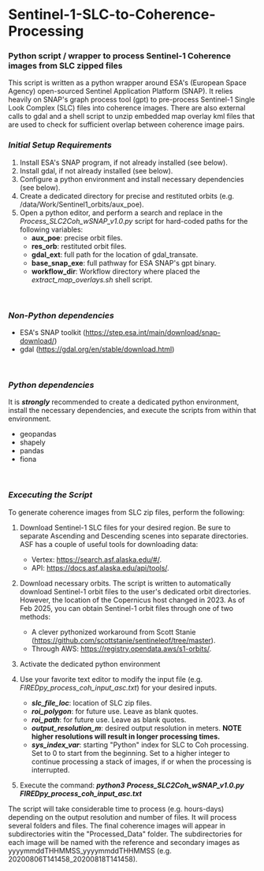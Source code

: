 # Sentinel-1-SLC-to-Coherence-Processing

### Python script / wrapper to process Sentinel-1 Coherence images from SLC zipped files
This script is written as a python wrapper around ESA's (European Space Agency) open-sourced Sentinel Application Platform (SNAP). It relies heavily on SNAP's graph process tool (gpt) to pre-process Sentinel-1 Single Look Complex (SLC) files into coherence images. There are also external calls to gdal and a shell script to unzip embedded map overlay kml files that are used to check for sufficient overlap between coherence image pairs.

### _Initial Setup Requirements_
1) Install ESA's SNAP program, if not already installed (see below).
2) Install gdal, if not already installed (see below).
3) Configure a python environment and install necessary dependencies (see below).
4) Create a dedicated directory for precise and restituted orbits (e.g. /data/Work/Sentinel1_orbits/aux_poe).
5) Open a python editor, and perform a search and replace in the _Process_SLC2Coh_wSNAP_v1.0.py_ script for hard-coded paths for the following variables: 
    - **aux_poe**: precise orbit files.
    - **res_orb**: restituted orbit files.
    - **gdal_ext**: full path for the location of gdal_transate.
    - **base_snap_exe**: full pathway for ESA SNAP's gpt binary.
    - **workflow_dir**: Workflow directory where placed the _extract_map_overlays.sh_ shell script. 
<br/>

### _Non-Python dependencies_
- ESA's SNAP toolkit (https://step.esa.int/main/download/snap-download/)
- gdal (https://gdal.org/en/stable/download.html)
<br/>

### _Python dependencies_
It is **_strongly_** recommended to create a dedicated python environment, install the necessary dependencies, and execute the scripts from within that environment.  

- geopandas
- shapely
- pandas
- fiona
<br/>
 
### _Excecuting the Script_
To generate coherence images from SLC zip files, perform the following:

1) Download Sentinel-1 SLC files for your desired region. Be sure to separate Ascending and Descending scenes into separate directories.  ASF has a couple of useful tools for downloading data:
   - Vertex: https://search.asf.alaska.edu/#/.
   - API: https://docs.asf.alaska.edu/api/tools/.  
   
2) Download necessary orbits. The script is written to automatically download Sentinel-1 orbit files to the user's dedicated orbit directories. However, the location of the Copernicus host changed in 2023. As of Feb 2025, you can obtain Sentinel-1 orbit files through one of two methods:
    - A clever pythonized workaround from Scott Stanie (https://github.com/scottstanie/sentineleof/tree/master).
    - Through AWS: https://registry.opendata.aws/s1-orbits/.
   
3) Activate the dedicated python environment

4) Use your favorite text editor to modify the input file (e.g. _FIREDpy_process_coh_input_asc.txt_) for your desired inputs. 
    - **_slc_file_loc_**: location of SLC zip files.
    - **_roi_polygon_**: for future use. Leave as blank quotes. 
    - **_roi_path_**: for future use. Leave as blank quotes. 
    - **_output_resolution_m_**: desired output resolution in meters. **NOTE higher resolutions will result in longer processing times.**
    - **_sys_index_var_**: starting "Python" index for SLC to Coh processing.  Set to 0 to start from the beginning. Set to a higher integer to continue processing a stack of images, if or when the processing is interrupted. 

5) Execute the command: **_python3_** **_Process_SLC2Coh_wSNAP_v1.0.py_** **_FIREDpy_process_coh_input_asc.txt_**

The script will take considerable time to process (e.g. hours-days) depending on the output resolution and number of files. It will process several folders and files. The final coherence images will appear in subdirectories witin the "Processed_Data" folder.  The subdirectories for each image will be named with the reference and secondary images as yyyymmddTHHMMSS_yyyymmddTHHMMSS (e.g. 20200806T141458_20200818T141458). 
       
